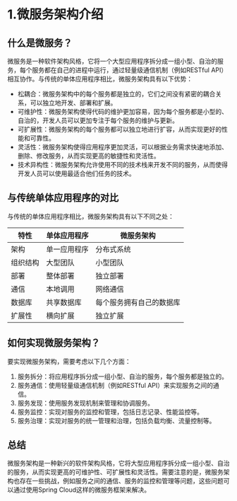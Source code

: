 
# 1.微服务架构介绍

## 什么是微服务？

微服务是一种软件架构风格，它将一个大型应用程序拆分成一组小型、自治的服务，每个服务都在自己的进程中运行，通过轻量级通信机制（例如RESTful API）相互协作。与传统的单体应用程序相比，微服务架构具有以下优势：

- 松耦合：微服务架构中的每个服务都是独立的，它们之间没有紧密的耦合关系，可以独立地开发、部署和扩展。
- 可维护性：微服务架构使得代码的维护更加容易，因为每个服务都是小型的、自治的，开发人员可以更加专注于每个服务的维护与更新。
- 可扩展性：微服务架构的每个服务都可以独立地进行扩容，从而实现更好的性能和可靠性。
- 灵活性：微服务架构使得应用程序更加灵活，可以根据业务需求快速地添加、删除、修改服务，从而实现更高的敏捷性和灵活性。
- 技术异构性：微服务架构允许使用不同的技术栈来开发不同的服务，从而使得开发人员可以使用最适合他们任务的技术。

## 与传统单体应用程序的对比

与传统的单体应用程序相比，微服务架构具有以下不同之处：

| 特性 | 单体应用程序 | 微服务架构 |
| --- | --- | --- |
| 架构 | 单一应用程序 | 分布式系统 |
| 组织结构 | 大型团队 | 小型团队 |
| 部署 | 整体部署 | 独立部署 |
| 通信 | 本地调用 | 网络通信 |
| 数据库 | 共享数据库 | 每个服务拥有自己的数据库 |
| 扩展性 | 横向扩展 | 独立扩展 |

## 如何实现微服务架构？

要实现微服务架构，需要考虑以下几个方面：

1. 服务拆分：将应用程序拆分成一组小型、自治的服务，每个服务都是独立的。
2. 服务通信：使用轻量级通信机制（例如RESTful API）来实现服务之间的通信。
3. 服务发现：使用服务发现机制来管理和协调服务。
4. 服务监控：实现对服务的监控和管理，包括日志记录、性能监控等。
5. 服务治理：实现对服务的统一管理和治理，包括负载均衡、流量控制等。

## 总结

微服务架构是一种新兴的软件架构风格，它将大型应用程序拆分成一组小型、自治的服务，从而实现更高的可维护性、可扩展性和灵活性。需要注意的是，微服务架构也存在一些挑战，例如服务之间的通信、服务的监控和管理等问题，这些问题可以通过使用Spring Cloud这样的微服务框架来解决。